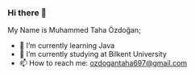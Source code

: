 ### Hi there 👋
My Name is Muhammed Taha Özdoğan;

- 🌱 I’m currently learning Java
- 🌱 I’m currently studying at Bilkent University
- 📫 How to reach me: ozdogantaha697@gmail.com

